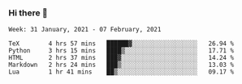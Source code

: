 ### Hi there 👋

<!--START_SECTION:waka-->
```text
Week: 31 January, 2021 - 07 February, 2021

TeX        4 hrs 57 mins   ██████▓░░░░░░░░░░░░░░░░░░   26.94 % 
Python     3 hrs 15 mins   ████▒░░░░░░░░░░░░░░░░░░░░   17.71 % 
HTML       2 hrs 37 mins   ███▓░░░░░░░░░░░░░░░░░░░░░   14.24 % 
Markdown   2 hrs 24 mins   ███▒░░░░░░░░░░░░░░░░░░░░░   13.03 % 
Lua        1 hr 41 mins    ██▒░░░░░░░░░░░░░░░░░░░░░░   09.17 % 
```
<!--END_SECTION:waka-->

<!--
**yqmmm/yqmmm** is a ✨ _special_ ✨ repository because its `README.md` (this file) appears on your GitHub profile.

Here are some ideas to get you started:

- 🔭 I’m currently working on ...
- 🌱 I’m currently learning ...
- 👯 I’m looking to collaborate on ...
- 🤔 I’m looking for help with ...
- 💬 Ask me about ...
- 📫 How to reach me: ...
- 😄 Pronouns: ...
- ⚡ Fun fact: ...
-->
